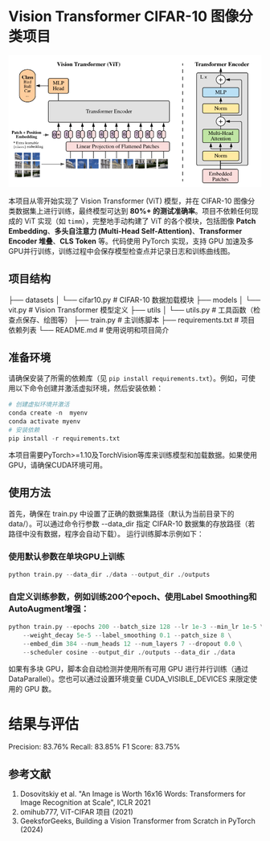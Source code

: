 # Vision Transformer CIFAR-10 图像分类项目

![outline](./asset/vit_figure.png)

本项目从零开始实现了 Vision Transformer (ViT) 模型，并在 CIFAR-10 图像分类数据集上进行训练，最终模型可达到 **80%+ 的测试准确率**。项目不依赖任何现成的 ViT 实现（如 `timm`），完整地手动构建了 ViT 的各个模块，包括图像 **Patch Embedding**、**多头自注意力 (Multi-Head Self-Attention)**、**Transformer Encoder 堆叠**、**CLS Token** 等。代码使用 PyTorch 实现，支持 GPU 加速及多GPU并行训练，训练过程中会保存模型检查点并记录日志和训练曲线图。

## 项目结构

├── datasets │ └── cifar10.py # CIFAR-10 数据加载模块 ├── models │ └── vit.py # Vision Transformer 模型定义 ├── utils │ └── utils.py # 工具函数（检查点保存、绘图等） ├── train.py # 主训练脚本 ├── requirements.txt # 项目依赖列表 └── README.md # 使用说明和项目简介


## 准备环境

请确保安装了所需的依赖库（见 `pip install requirements.txt`）。例如，可使用以下命令创建并激活虚拟环境，然后安装依赖：


``` python
# 创建虚拟环境并激活
conda create -n  myenv
conda activate myenv
# 安装依赖
pip install -r requirements.txt
```

本项目需要PyTorch>=1.10及TorchVision等库来训练模型和加载数据。如果使用 GPU，请确保CUDA环境可用。

## 使用方法
首先，确保在 train.py 中设置了正确的数据集路径（默认为当前目录下的 data/）。可以通过命令行参数 --data_dir 指定 CIFAR-10 数据集的存放路径（若路径中没有数据，程序会自动下载）。 运行训练脚本示例如下：
### 使用默认参数在单块GPU上训练
``` python
python train.py --data_dir ./data --output_dir ./outputs
```
### 自定义训练参数，例如训练200个epoch、使用Label Smoothing和AutoAugment增强：
``` python
python train.py --epochs 200 --batch_size 128 --lr 1e-3 --min_lr 1e-5 \
    --weight_decay 5e-5 --label_smoothing 0.1 --patch_size 8 \
    --embed_dim 384 --num_heads 12 --num_layers 7 --dropout 0.0 \
    --scheduler cosine --output_dir ./outputs --data_dir ./data
```
如果有多块 GPU，脚本会自动检测并使用所有可用 GPU 进行并行训练（通过 DataParallel）。您也可以通过设置环境变量 CUDA_VISIBLE_DEVICES 来限定使用的 GPU 数。

# 结果与评估
Precision: 83.76%  Recall: 83.85%  F1 Score: 83.75%
## 参考文献
1. Dosovitskiy et al. "An Image is Worth 16x16 Words: Transformers for Image Recognition at Scale", ICLR 2021 
2. omihub777, ViT-CIFAR 项目 (2021) 
3. GeeksforGeeks, Building a Vision Transformer from Scratch in PyTorch (2024)

